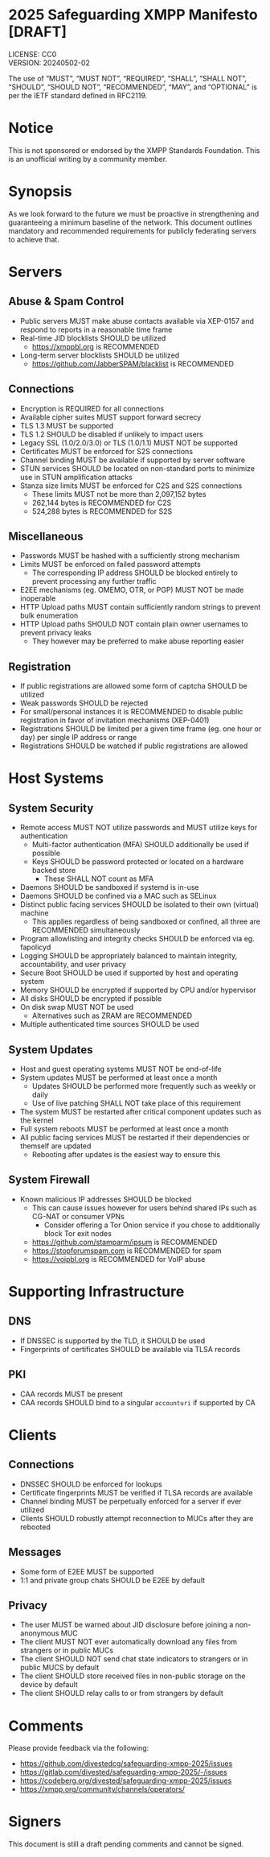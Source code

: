 # 2025 Safeguarding XMPP Manifesto [DRAFT]
LICENSE: CC0  
VERSION: 20240502-02

The use of “MUST”, “MUST NOT”, “REQUIRED”, “SHALL”, “SHALL NOT”, “SHOULD”, “SHOULD NOT”, “RECOMMENDED”, “MAY”, and “OPTIONAL” is per the IETF standard defined in RFC2119.

# Notice
This is not sponsored or endorsed by the XMPP Standards Foundation. This is an unofficial writing by a community member.

# Synopsis
As we look forward to the future we must be proactive in strengthening and guaranteeing a minimum baseline of the network.
This document outlines mandatory and recommended requirements for publicly federating servers to achieve that.

# Servers

## Abuse & Spam Control
* Public servers MUST make abuse contacts available via XEP-0157 and respond to reports in a reasonable time frame
* Real-time JID blocklists SHOULD be utilized
  * https://xmppbl.org is RECOMMENDED
* Long-term server blocklists SHOULD be utilized
  * https://github.com/JabberSPAM/blacklist is RECOMMENDED

## Connections
* Encryption is REQUIRED for all connections
* Available cipher suites MUST support forward secrecy
* TLS 1.3 MUST be supported
* TLS 1.2 SHOULD be disabled if unlikely to impact users
* Legacy SSL (1.0/2.0/3.0) or TLS (1.0/1.1) MUST NOT be supported
* Certificates MUST be enforced for S2S connections
* Channel binding MUST be available if supported by server software
* STUN services SHOULD be located on non-standard ports to minimize use in STUN amplification attacks
* Stanza size limits MUST be enforced for C2S and S2S connections
  * These limits MUST not be more than 2,097,152 bytes
  * 262,144 bytes is RECOMMENDED for C2S
  * 524,288 bytes is RECOMMENDED for S2S

## Miscellaneous
* Passwords MUST be hashed with a sufficiently strong mechanism
* Limits MUST be enforced on failed password attempts
  * The corresponding IP address SHOULD be blocked entirely to prevent processing any further traffic
* E2EE mechanisms (eg. OMEMO, OTR, or PGP) MUST NOT be made inoperable
* HTTP Upload paths MUST contain sufficiently random strings to prevent bulk enumeration
* HTTP Upload paths SHOULD NOT contain plain owner usernames to prevent privacy leaks
  * They however may be preferred to make abuse reporting easier

## Registration
* If public registrations are allowed some form of captcha SHOULD be utilized
* Weak passwords SHOULD be rejected
* For small/personal instances it is RECOMMENDED to disable public registration in favor of invitation mechanisms (XEP-0401)
* Registrations SHOULD be limited per a given time frame (eg. one hour or day) per single IP address or range
* Registrations SHOULD be watched if public registrations are allowed

# Host Systems

## System Security
* Remote access MUST NOT utilize passwords and MUST utilize keys for authentication
  * Multi-factor authentication (MFA) SHOULD additionally be used if possible
  * Keys SHOULD be password protected or located on a hardware backed store
     * These SHALL NOT count as MFA
* Daemons SHOULD be sandboxed if systemd is in-use
* Daemons SHOULD be confined via a MAC such as SELinux
* Distinct public facing services SHOULD be isolated to their own (virtual) machine
  * This applies regardless of being sandboxed or confined, all three are RECOMMENDED simultaneously
* Program allowlisting and integrity checks SHOULD be enforced via eg. fapolicyd
* Logging SHOULD be appropriately balanced to maintain integrity, accountability, and user privacy
* Secure Boot SHOULD be used if supported by host and operating system
* Memory SHOULD be encrypted if supported by CPU and/or hypervisor
* All disks SHOULD be encrypted if possible
* On disk swap MUST NOT be used
  * Alternatives such as ZRAM are RECOMMENDED
* Multiple authenticated time sources SHOULD be used

## System Updates
* Host and guest operating systems MUST NOT be end-of-life
* System updates MUST be performed at least once a month
  * Updates SHOULD be performed more frequently such as weekly or daily
  * Use of live patching SHALL NOT take place of this requirement
* The system MUST be restarted after critical component updates such as the kernel
* Full system reboots MUST be performed at least once a month
* All public facing services MUST be restarted if their dependencies or themself are updated
  * Rebooting after updates is the easiest way to ensure this

## System Firewall
* Known malicious IP addresses SHOULD be blocked
  * This can cause issues however for users behind shared IPs such as CG-NAT or consumer VPNs
     * Consider offering a Tor Onion service if you chose to additionally block Tor exit nodes
  * https://github.com/stamparm/ipsum is RECOMMENDED
  * https://stopforumspam.com is RECOMMENDED for spam
  * https://voipbl.org is RECOMMENDED for VoIP abuse

# Supporting Infrastructure

## DNS
* If DNSSEC is supported by the TLD, it SHOULD be used
* Fingerprints of certificates SHOULD be available via TLSA records

## PKI
* CAA records MUST be present
* CAA records SHOULD bind to a singular `accounturi` if supported by CA

# Clients

## Connections
* DNSSEC SHOULD be enforced for lookups
* Certificate fingerprints MUST be verified if TLSA records are available
* Channel binding MUST be perpetually enforced for a server if ever utilized
* Clients SHOULD robustly attempt reconnection to MUCs after they are rebooted

## Messages
* Some form of E2EE MUST be supported
* 1:1 and private group chats SHOULD be E2EE by default

## Privacy
* The user MUST be warned about JID disclosure before joining a non-anonymous MUC
* The client MUST NOT ever automatically download any files from strangers or in public MUCs
* The client SHOULD NOT send chat state indicators to strangers or in public MUCS by default
* The client SHOULD store received files in non-public storage on the device by default
* The client SHOULD relay calls to or from strangers by default

# Comments

Please provide feedback via the following: 

* https://github.com/divestedcg/safeguarding-xmpp-2025/issues
* https://gitlab.com/divested/safeguarding-xmpp-2025/-/issues
* https://codeberg.org/divested/safeguarding-xmpp-2025/issues
* https://xmpp.org/community/channels/operators/

# Signers

This document is still a draft pending comments and cannot be signed.
